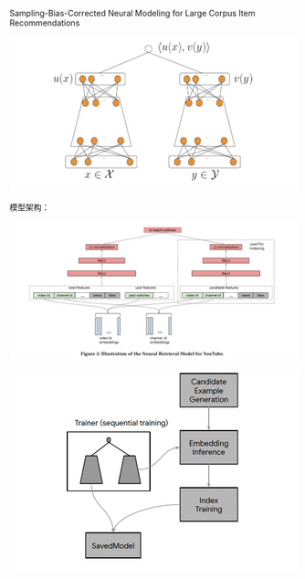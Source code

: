 Sampling-Bias-Corrected Neural Modeling for Large Corpus Item Recommendations

![image-20201016171327099](pics/image-20201016171327099.png)



模型架构：

![image-20201020180802010](pics/image-20201020180802010.png)

![image-20201020182306724](pics/image-20201020182306724.png)





